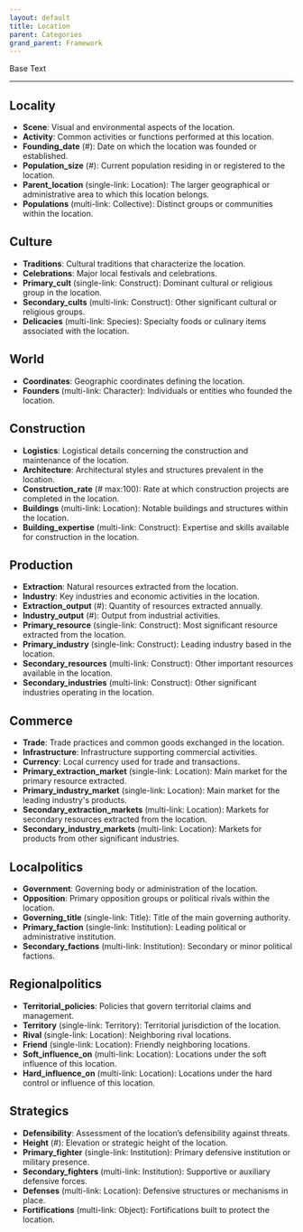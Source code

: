 ```yaml
---
layout: default
title: Location
parent: Categories
grand_parent: Framework 
---
```


Base Text 

---
## Locality
- **Scene**: Visual and environmental aspects of the location.
- **Activity**: Common activities or functions performed at this location.
- **Founding_date** (#): Date on which the location was founded or established.
- **Population_size** (#): Current population residing in or registered to the location.
- **Parent_location** (single-link: Location): The larger geographical or administrative area to which this location belongs.
- **Populations** (multi-link: Collective): Distinct groups or communities within the location.

## Culture
- **Traditions**: Cultural traditions that characterize the location.
- **Celebrations**: Major local festivals and celebrations.
- **Primary_cult** (single-link: Construct): Dominant cultural or religious group in the location.
- **Secondary_cults** (multi-link: Construct): Other significant cultural or religious groups.
- **Delicacies** (multi-link: Species): Specialty foods or culinary items associated with the location.

## World
- **Coordinates**: Geographic coordinates defining the location.
- **Founders** (multi-link: Character): Individuals or entities who founded the location.

## Construction
- **Logistics**: Logistical details concerning the construction and maintenance of the location.
- **Architecture**: Architectural styles and structures prevalent in the location.
- **Construction_rate** (# max:100): Rate at which construction projects are completed in the location.
- **Buildings** (multi-link: Location): Notable buildings and structures within the location.
- **Building_expertise** (multi-link: Construct): Expertise and skills available for construction in the location.

## Production
- **Extraction**: Natural resources extracted from the location.
- **Industry**: Key industries and economic activities in the location.
- **Extraction_output** (#): Quantity of resources extracted annually.
- **Industry_output** (#): Output from industrial activities.
- **Primary_resource** (single-link: Construct): Most significant resource extracted from the location.
- **Primary_industry** (single-link: Construct): Leading industry based in the location.
- **Secondary_resources** (multi-link: Construct): Other important resources available in the location.
- **Secondary_industries** (multi-link: Construct): Other significant industries operating in the location.

## Commerce
- **Trade**: Trade practices and common goods exchanged in the location.
- **Infrastructure**: Infrastructure supporting commercial activities.
- **Currency**: Local currency used for trade and transactions.
- **Primary_extraction_market** (single-link: Location): Main market for the primary resource extracted.
- **Primary_industry_market** (single-link: Location): Main market for the leading industry's products.
- **Secondary_extraction_markets** (multi-link: Location): Markets for secondary resources extracted from the location.
- **Secondary_industry_markets** (multi-link: Location): Markets for products from other significant industries.

## Localpolitics
- **Government**: Governing body or administration of the location.
- **Opposition**: Primary opposition groups or political rivals within the location.
- **Governing_title** (single-link: Title): Title of the main governing authority.
- **Primary_faction** (single-link: Institution): Leading political or administrative institution.
- **Secondary_factions** (multi-link: Institution): Secondary or minor political factions.

## Regionalpolitics
- **Territorial_policies**: Policies that govern territorial claims and management.
- **Territory** (single-link: Territory): Territorial jurisdiction of the location.
- **Rival** (single-link: Location): Neighboring rival locations.
- **Friend** (single-link: Location): Friendly neighboring locations.
- **Soft_influence_on** (multi-link: Location): Locations under the soft influence of this location.
- **Hard_influence_on** (multi-link: Location): Locations under the hard control or influence of this location.

## Strategics
- **Defensibility**: Assessment of the location’s defensibility against threats.
- **Height** (#): Elevation or strategic height of the location.
- **Primary_fighter** (single-link: Institution): Primary defensive institution or military presence.
- **Secondary_fighters** (multi-link: Institution): Supportive or auxiliary defensive forces.
- **Defenses** (multi-link: Location): Defensive structures or mechanisms in place.
- **Fortifications** (multi-link: Object): Fortifications built to protect the location.


